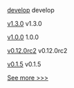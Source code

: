 
[develop](https://github.com/hyperledger/besu/releases/tag/develop) develop

[v1.3.0](https://github.com/hyperledger/firefly-sdk-nodejs/releases/tag/v1.3.0) v1.3.0

[v1.0.0](https://github.com/hyperledger/besu-errorprone-checks/releases/tag/v1.0.0) 1.0.0

[v0.12.0rc2](https://github.com/hyperledger/aries-acapy-docs/releases/tag/v0.12.0rc2) v0.12.0rc2

[v0.1.5](https://github.com/hyperledger/besu-errorprone-checks/releases/tag/v0.1.5) v0.1.5


[See more >>>](https://start-here.hyperledger.org/releases)
